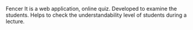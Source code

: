 Fencer
	It is a web application, online quiz.
  Developed to examine the students.
  Helps to check the understandability level of students during a lecture.
